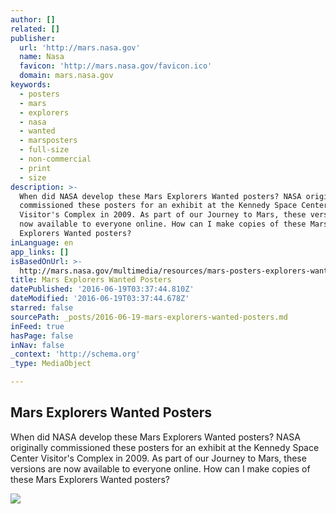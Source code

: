 ```yaml
---
author: []
related: []
publisher:
  url: 'http://mars.nasa.gov'
  name: Nasa
  favicon: 'http://mars.nasa.gov/favicon.ico'
  domain: mars.nasa.gov
keywords:
  - posters
  - mars
  - explorers
  - nasa
  - wanted
  - marsposters
  - full-size
  - non-commercial
  - print
  - size
description: >-
  When did NASA develop these Mars Explorers Wanted posters? NASA originally
  commissioned these posters for an exhibit at the Kennedy Space Center
  Visitor's Complex in 2009. As part of our Journey to Mars, these versions are
  now available to everyone online. How can I make copies of these Mars
  Explorers Wanted posters?
inLanguage: en
app_links: []
isBasedOnUrl: >-
  http://mars.nasa.gov/multimedia/resources/mars-posters-explorers-wanted/index.cfm?linkid=25534071
title: Mars Explorers Wanted Posters
datePublished: '2016-06-19T03:37:44.810Z'
dateModified: '2016-06-19T03:37:44.678Z'
starred: false
sourcePath: _posts/2016-06-19-mars-explorers-wanted-posters.md
inFeed: true
hasPage: false
inNav: false
_context: 'http://schema.org'
_type: MediaObject

---
```

<article style=""><h1>Mars Explorers Wanted Posters</h1><p>When did NASA develop these Mars Explorers Wanted posters? NASA originally commissioned these posters for an exhibit at the Kennedy Space Center Visitor's Complex in 2009. As part of our Journey to Mars, these versions are now available to everyone online. How can I make copies of these Mars Explorers Wanted posters?</p><img src="http://mars.nasa.gov/files/resources/posters/MarsExplorersWanted_1200x630.jpg" /></article>